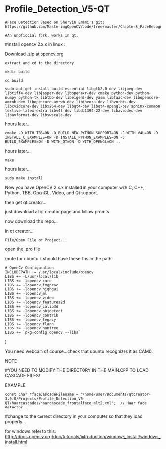 Profile_Detection_V5-QT
=======================

    #Face Detection Based on Shervin Emami's git:             https://github.com/MasteringOpenCV/code/tree/master/Chapter8_FaceRecognition

    #An unoficcial fork, works in qt. 

#install opencv 2.x.x in linux :

Download .zip at opencv.org

    extract and cd to the directory

    mkdir build

    cd build

    sudo apt-get install build-essential libgtk2.0-dev libjpeg-dev libtiff4-dev libjasper-dev libopenexr-dev cmake python-dev python-numpy python-tk libtbb-dev libeigen2-dev yasm libfaac-dev libopencore-amrnb-dev libopencore-amrwb-dev libtheora-dev libvorbis-dev libxvidcore-dev libx264-dev libqt4-dev libqt4-opengl-dev sphinx-common texlive-latex-extra libv4l-dev libdc1394-22-dev libavcodec-dev libavformat-dev libswscale-dev

hours later...

    cmake -D WITH_TBB=ON -D BUILD_NEW_PYTHON_SUPPORT=ON -D WITH_V4L=ON -D INSTALL_C_EXAMPLES=ON -D INSTALL_PYTHON_EXAMPLES=ON -D BUILD_EXAMPLES=ON -D WITH_QT=ON -D WITH_OPENGL=ON ..

hours later...

    make

hours later...

    sudo make install

Now you have OpenCV 2.x.x installed in your computer with C, C++, Python, TBB, OpenGL, Video, and Qt support.


then get qt creator...

just download at qt creator page and follow promts.

now download this repo...

in qt creator...

    File/Open File or Project...

open the .pro file

(note for ubuntu it should have these libs in the path:

    # OpenCv Configuration
    INCLUDEPATH += /usr/local/include/opencv
    LIBS += -L/usr/local/lib
    LIBS += -lopencv_core
    LIBS += -lopencv_imgproc
    LIBS += -lopencv_highgui
    LIBS += -lopencv_ml
    LIBS += -lopencv_video
    LIBS += -lopencv_features2d
    LIBS += -lopencv_calib3d
    LIBS += -lopencv_objdetect
    LIBS += -lopencv_contrib
    LIBS += -lopencv_legacy
    LIBS += -lopencv_flann
    LIBS += -lopencv_nonfree
    LIBS += `pkg-config opencv --libs`

)

You need webcam of course...check that ubuntu recognizes it as CAM0.

NOTE

#YOU NEED TO MODIFY THE DIRECTORY IN THE MAIN.CPP TO LOAD CASCADE FILES!

EXAMPLE

    const char *faceCascadeFilename = "/home/user/Documents/qtcreator-3.0.0/Projects/Profile_Detection_V5-QT/haarcascades/haarcascade_frontalface_alt2.xml";  // Haar face detector.

#change to the correct directory in your computer so that they load properly...


for windows refer to this:
http://docs.opencv.org/doc/tutorials/introduction/windows_install/windows_install.html
